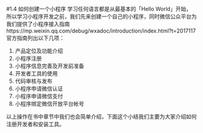 #1.4 如何创建一个小程序
学习任何语言都是从最基本的「Hello World」开始，所以学习小程序开发之前，我们先来创建一个自己的小程序，同时微信公众平台为我们提供了小程序接入指南https://mp.weixin.qq.com/debug/wxadoc/introduction/index.html?t=2017117 官方指南列出以下几项：
 1. 产品定位及功能介绍
 2. 小程序注册
 3. 小程序信息完善及开发前准备
 4. 开发者工具的使用
 5. 代码审核与发布
 6. 小程序申请微信认证
 7. 小程序申请微信支付
 8. 小程序绑定微信开放平台帐号
 
以上操作在书中章节中我们也会简单介绍，下面这个小结我们主要为大家介绍如何注册开发者和安装工具。
